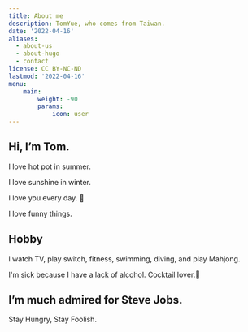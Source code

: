```yaml
---
title: About me
description: TomYue, who comes from Taiwan.
date: '2022-04-16'
aliases:
  - about-us
  - about-hugo
  - contact
license: CC BY-NC-ND
lastmod: '2022-04-16'
menu:
    main: 
        weight: -90
        params:
            icon: user
---
```


## Hi, I’m Tom.

I love hot pot in summer.

I love sunshine in winter.

I love you every day. 🤣

I love funny things.

## Hobby

l watch TV, play switch, fitness,  swimming, diving, and play Mahjong.

I'm sick because I have a lack of alcohol. Cocktail lover.🍻

## I’m much admired for Steve Jobs.

Stay Hungry, Stay Foolish.
